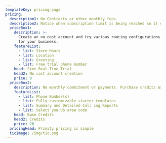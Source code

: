 ```yaml
---
templateKey: pricing-page
pricing:
  description1: No Contracts or other monthly fees.
  description2: Notice when subscription limit is being reached so it can be increaqsed
  priceBox1:
    description: >-
      Create an no cost account and try various routing configurations modified
      for your business.
    featureList:
      - list: Store Hours
      - list: Location
      - list: Greeting
      - list: Free trial phone number
    head: Free Real-Time Trial
    head2: No cost account creation
    price: 0
  priceBox2:
    description: No monthly commitment or payments. Purchase credits as you need them.
    featureList:
      - list: Phone Number(s)
      - list: Fully customizable starter templates
      - list: Summary and Detailed Call Log Reports
      - list: Select you US area code
    head: Base Credits
    head2: Credits
    price: 20
  pricingHead: Primity pricing is simple
  ticImage: /img/tic.png
---
```


